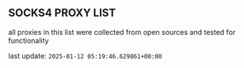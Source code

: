 ## SOCKS4 PROXY LIST

all proxies in this list were collected from open sources and tested for functionality

last update: `2025-01-12 05:19:46.629861+00:00`